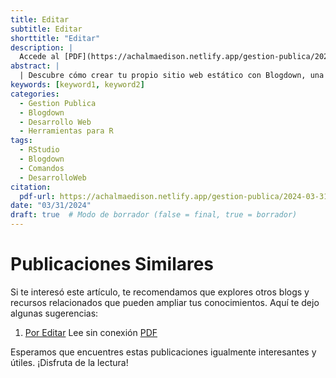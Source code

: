 ```yaml
---
title: Editar
subtitle: Editar
shorttitle: "Editar"
description: |
  Accede al [PDF](https://achalmaedison.netlify.app/gestion-publica/2024-03-31-por-editar/index.pdf) completo aquí.
abstract: |
  | Descubre cómo crear tu propio sitio web estático con Blogdown, una herramienta poderosa que combina R Markdown y Hugo. Aprende a usar comandos sencillos para personalizar, construir y alojar tu sitio web de manera fácil y rápida. ¡Comienza tu proyecto web hoy mismo!
keywords: [keyword1, keyword2]
categories:
  - Gestion Publica
  - Blogdown
  - Desarrollo Web
  - Herramientas para R
tags:
  - RStudio
  - Blogdown
  - Comandos
  - DesarrolloWeb
citation:
  pdf-url: https://achalmaedison.netlify.app/gestion-publica/2024-03-31-por-editar/index.pdf
date: "03/31/2024"
draft: true  # Modo de borrador (false = final, true = borrador)
---
```







# Publicaciones Similares

Si te interesó este artículo, te recomendamos que explores otros blogs y recursos relacionados que pueden ampliar tus conocimientos. Aquí te dejo algunas sugerencias:


1. [Por Editar](https://achalmaedison.netlify.app/gestion-publica-herramientas/gestion-publica/2024-03-31-por-editar) Lee sin conexión [PDF](https://achalmaedison.netlify.app/gestion-publica-herramientas/gestion-publica/2024-03-31-por-editar/index.pdf)


Esperamos que encuentres estas publicaciones igualmente interesantes y útiles. ¡Disfruta de la lectura!

